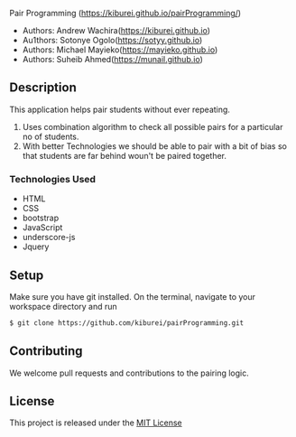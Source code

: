 Pair Programming (https://kiburei.github.io/pairProgramming/)


* Authors:  Andrew Wachira(https://kiburei.github.io)
* Au1thors: Sotonye Ogolo(https://sotyy.github.io)
* Authors: Michael Mayieko(https://mayieko.github.io)
* Authors: Suheib Ahmed(https://munail.github.io)


## Description
This application helps pair students without ever repeating.
1. Uses combination algorithm to check all possible pairs for a particular no of students.
2. With better Technologies we should be able to pair with a bit of bias so that students are far behind woun't be    paired  together.

### Technologies Used
* HTML
* CSS
* bootstrap
* JavaScript
* underscore-js
* Jquery

## Setup
Make sure you have git installed. On the terminal, navigate to your workspace directory and run
```bash
$ git clone https://github.com/kiburei/pairProgramming.git
```
## Contributing
We welcome pull requests and contributions to the pairing logic.

## License
This project is released under the [MIT License](./LICENSE.md)
